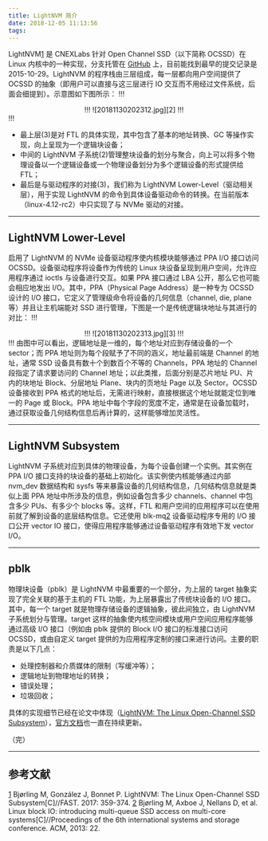 ```yaml
---
title: LightNVM 简介
date: 2018-12-05 11:13:56
tags:
---
```


LightNVM[1] 是 CNEXLabs 针对 Open Channel SSD（以下简称 OCSSD）在 Linux 内核中的一种实现，分支托管在 [GitHub][1] 上，目前能找到最早的提交记录是 2015-10-29。LightNVM 的程序栈由三层组成，每一层都向用户空间提供了 OCSSD 的抽象（即用户可以直接与这三层进行 IO 交互而不用经过文件系统，后面会细提到）。示意图如下图所示：
!!!
<center>
!!!
![20181130202312.jpg][2]
!!!
</center>
!!!

 - 最上层(3)是对 FTL 的具体实现，其中包含了基本的地址转换、GC 等操作实现，向上呈现为一个逻辑块设备；
 - 中间的 LightNVM 子系统(2)管理整块设备的划分与聚合，向上可以将多个物理设备以一个逻辑设备或一个物理设备划分为多个逻辑设备的形式提供给 FTL；
 - 最后是与驱动程序的对接(3)，我们称为 LightNVM Lower-Level（驱动相关层），用于实现 LightNVM 的命令到具体设备驱动命令的转换。在当前版本（linux-4.12-rc2）中只实现了与 NVMe 驱动的对接。


----------


## LightNVM Lower-Level

启用了 LightNVM 的 NVMe 设备驱动程序使内核模块能够通过 PPA I/O 接口访问 OCSSD。设备驱动程序将设备作为传统的 Linux 块设备呈现到用户空间，允许应用程序通过 ioctls 与设备进行交互。如果 PPA 接口通过 LBA 公开，那么它也可能会相应地发出 I/O。其中，PPA（Physical Page Address）是一种专为 OCSSD 设计的 I/O 接口，它定义了管理级命令将设备的几何信息（channel, die, plane 等）并且让主机端能对 SSD 进行管理，下图是一个是传统逻辑块地址与其进行的对比：
!!!
<center>
!!!
![20181130202313.jpg][3]
!!!
</center>
!!!
由图中可以看出，逻辑地址是一维的，每个地址对应到存储设备的一个 sector；而 PPA 地址则为每个段赋予了不同的涵义，地址最前端是 Channel 的地址，通常 SSD 设备具有数十个到数百个不等的 Channels，PPA 地址的 Channel 段指定了请求要访问的 Channel 地址；以此类推，后面分别是芯片地址 PU、片内的块地址 Block、分层地址 Plane、块内的页地址 Page 以及 Sector。OCSSD 设备接收到 PPA 格式的地址后，无需进行映射，直接根据这个地址就能定位到唯一的 Page 或 Block。PPA 地址中每个字段的宽度不定，通常是在设备加载时，通过获取设备几何结构信息后再计算的，这样能够增加灵活性。


----------


## LightNVM Subsystem

LightNVM 子系统对应到具体的物理设备，为每个设备创建一个实例。其实例在 PPA I/O 接口支持的块设备的基础上初始化。该实例使内核能够通过内部 nvm_dev 数据结构和 sysfs 等来暴露设备的几何结构信息，几何结构信息就是类似上面 PPA 地址中所涉及的信息，例如设备包含多少 channels、channel 中包含多少 PUs、有多少个 blocks 等。这样，FTL 和用户空间的应用程序可以在使用前就了解到设备的底层结构信息。它还使用 blk-mq[2] 设备驱动程序专用的 I/O 接口公开 vector IO 接口，使得应用程序能够通过设备驱动程序有效地下发 vector I/O。


----------


## pblk

物理块设备（pblk）是 LightNVM 中最重要的一个部分，为上层的 target 抽象实现了完全关联的基于主机的 FTL 功能，为上层暴露出了传统块设备的 I/O 接口。其中，每一个 target 就是物理存储设备的逻辑抽象，彼此间独立，由 LightNVM 子系统划分与管理。target 这样的抽象使内核空间模块或用户空间应用程序能够通过高级 I/O 接口（例如由 pblk 提供的 Block I/O 接口的标准接口访问 OCSSD，或由自定义 target 提供的为应用程序定制的接口来进行访问。主要的职责是以下几点：
 - 处理控制器和介质媒体的限制（写缓冲等）；
 - 逻辑地址到物理地址的转换；
 - 错误处理；
 - 垃圾回收；

具体的实现细节已经在论文中体现（[LightNVM: The Linux Open-Channel SSD Subsystem][4]），[官方文档][5]也一直在持续更新。


（完）


----------


## 参考文献

[1] Bjørling M, González J, Bonnet P. LightNVM: The Linux Open-Channel SSD Subsystem[C]//FAST. 2017: 359-374.
[2] Bjørling M, Axboe J, Nellans D, et al. Linux block IO: introducing multi-queue SSD access on multi-core systems[C]//Proceedings of the 6th international systems and storage conference. ACM, 2013: 22.

  [1]: https://github.com/OpenChannelSSD/linux
  [2]: http://blog.xxiong.me/usr/uploads/2018/11/133890102.jpg
  [3]: http://blog.xxiong.me/usr/uploads/2018/11/174123964.jpg
  [4]: https://www.usenix.org/conference/fast17/technical-sessions/presentation/bjorling
  [5]: https://openchannelssd.readthedocs.io/en/latest/``
